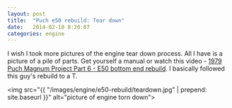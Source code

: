 ```yaml
---
layout: post
title:  "Puch e50 rebuild: Tear down"
date:   2014-02-10 8:20:07
categories: engine
---
```


I wish I took more pictures of the engine tear down process. All I have is a picture of a pile of parts. Get yourself a manual or watch this video - <a href="https://www.youtube.com/watch?v=8HhAreElS3I" target="_blank" class="callout">1979 Puch Magnum Project Part 6 - E50 bottom end rebuild</a>.  I basically followed this guy's rebuild to a T.

<img src="{{ "/images/engine/e50-rebuild/teardown.jpg" | prepend: site.baseurl }}" alt="picture of engine torn down">